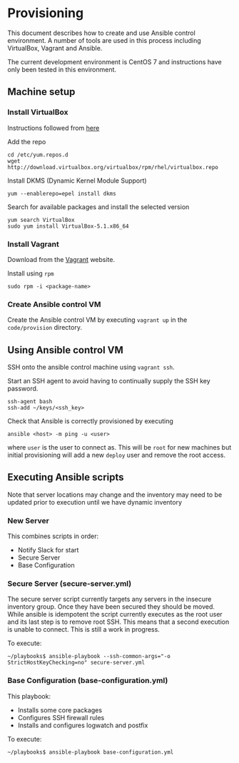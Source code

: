 # Provisioning

This document describes how to create and use Ansible control environment. A number of tools are used in this process including VirtualBox, Vagrant and Ansible.

The current development environment is CentOS 7 and instructions have only been tested in this environment.

## Machine setup

### Install VirtualBox

Instructions followed from [here](https://wiki.centos.org/HowTos/Virtualization/VirtualBox)

Add the repo

```
cd /etc/yum.repos.d
wget http://download.virtualbox.org/virtualbox/rpm/rhel/virtualbox.repo
```

Install DKMS (Dynamic Kernel Module Support)

```
yum --enablerepo=epel install dkms
```

Search for available packages and install the selected version

```
yum search VirtualBox
sudo yum install VirtualBox-5.1.x86_64
```

### Install Vagrant

Download from the [Vagrant](https://www.vagrantup.com/downloads.html) website.

Install using ```rpm```

```
sudo rpm -i <package-name>
```

### Create Ansible control VM

Create the Ansible control VM by executing ```vagrant up``` in the ```code/provision``` directory.

## Using Ansible control VM

SSH onto the ansible control machine using ```vagrant ssh```.

Start an SSH agent to avoid having to continually supply the SSH key password.

```
ssh-agent bash
ssh-add ~/keys/<ssh_key>
```

Check that Ansible is correctly provisioned by executing

```
ansible <host> -m ping -u <user>
```

where ```user``` is the user to connect as. This will be ```root``` for new machines but initial provisioning will add a new ```deploy``` user and remove the root access.

## Executing Ansible scripts

Note that server locations may change and the inventory may need to be updated prior to execution until we have dynamic inventory

### New Server

This combines scripts in order:

* Notify Slack for start
* Secure Server
* Base Configuration

### Secure Server (secure-server.yml)

The secure server script currently targets any servers in the insecure inventory group. Once they have been secured they should be moved. While ansible is idempotent the script currently executes as the root user and its last step is to remove root SSH. This means that a second execution is unable to connect. This is still a work in progress.

To execute:

```
~/playbooks$ ansible-playbook --ssh-common-args="-o StrictHostKeyChecking=no" secure-server.yml
```

### Base Configuration (base-configuration.yml)

This playbook:

* Installs some core packages
* Configures SSH firewall rules
* Installs and configures logwatch and postfix

To execute:

```
~/playbooks$ ansible-playbook base-configuration.yml
```
